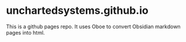 # unchartedsystems.github.io

This is a github pages repo. It uses Oboe to convert Obsidian markdown pages into html.
